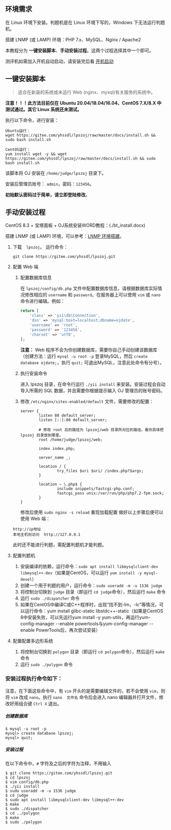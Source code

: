 环境需求
------------

在 Linux 环境下安装。判题机是在 Linux 环境下写的，Windows 下无法运行判题机。

搭建 LNMP (或 LAMP) 环境：PHP 7.x、MySQL、Nginx / Apache2

本教程分为 **一键安装脚本**、**手动安装过程**。这两个过程选择其中一个即可。

测评机如需加入开机自动启动，请安装完后看 [开机启动](./autostart.md)

一键安装脚本
-----------

> 适合在新装的系统或未运行 Web (nginx、mysql)有关服务的系统中。

**注意！！！此方法目前仅在 Ubuntu 20.04/18.04/16.04、CentOS 7.X/8.X 中测试通过。其它 Linux 系统还未测试。**

执行以下命令，进行安装：
```
Ubuntu运行：
wget https://gitee.com/yhssdl/lpszoj/raw/master/docs/install.sh && sudo bash install.sh

CentOS运行：
yum install wget -y && wget https://gitee.com/yhssdl/lpszoj/raw/master/docs/install.sh && sudo bash install.sh
```

该脚本将 OJ 安装在 `/home/judge/lpszoj` 目录下。

安装后管理员账号： `admin`，密码：`123456`。

**初始默认密码过于简单，请立即登陆修改**。


手动安装过程
------------
CentOS 8.3 + 宝塔面板 + OJ系统安装WORD教程：(./bt_install.docx)

搭建 LNMP (或 LAMP) 环境，可以参考：[LNMP 环境搭建](environment.md)。

1. 下载　`lpszoj`。
    运行命令：
    ~~~
    git clone https://gitee.com/yhssdl/lpszoj.git
    ~~~

2. 配置 Web 端
    1. 配置数据库信息
    
        在 `lpszoj/config/db.php` 文件中配置数据库信息，请根据数据库实际情况修改相应的 `username` 和 `password`。在服务器上可以使用 `vim` 或 `nano` 命令进行编辑。例如：
        
        ```php
        return [
            'class' => 'yii\db\Connection',
            'dsn' => 'mysql:host=localhost;dbname=ojdate',
            'username' => 'root',
            'password' => '123456',
            'charset' => 'utf8',
        ];
        ``` 
        **注意：** Web 程序不会为你创建数据库，需要你自己手动创建该数据库（创建方法：运行 `mysql -u root -p` 登录MySQL，然后 `create database ojdate;`，执行 `quit;` 可退出MySQL，注意此处命令有分号）。

    2. 执行安装命令
    
        进入 lpszoj 目录，在命令行运行 `./yii install` 来安装。安装过程会自动导入所需的 SQL 数据，并且需要你根据提示输入 OJ 管理员的账号密码。
    
    3. 修改 `/etc/nginx/sites-enabled/default` 文件，需要修改的配置：
        ```
        server {
                listen 80 default_server;
                listen [::]:80 default_server;

                # 修改 root 后的路径为 lpszoj/web 目录所对应的路径。看你具体把 lpszoj 目录放到哪里。
                root /home/judge/lpszoj/web;

                index index.php;

                server_name _;

                location / {
                        try_files $uri $uri/ /index.php?$args;
                }

                location ~ \.php$ {
                        include snippets/fastcgi-php.conf;
                        fastcgi_pass unix:/var/run/php/php7.2-fpm.sock;
                }
        }
        ```
        修改后使用 `sudo nginx -s reload` 重现加载配置
    做好以上步骤后便可以使用 Web 端：
    
    ~~~
    http://ip地址
    本地主机则访问  http://127.0.0.1
    ~~~
    
    此时还不能进行判题，需配置判题机才能判题。
    
3. 配置判题机
    1. 安装编译的依赖，运行命令：`sudo apt install libmysqlclient-dev libmysql++-dev`（如果是CentOS，可以运行 `yum install -y mysql-devel`）
    2. 创建一个用于判题的用户，运行命令：`sudo useradd -m -u 1536 judge`
    3. 将控制台切换到 `judge` 目录（即运行 `cd judge`命令），然后运行 `make` 命令
    4. 运行 `sudo ./dispatcher` 命令
    5. 如果在CentOS中编译C或C++程序时，出现“找不到-lm，-lc”等情况，可以运行命令：yum install glibc-static libstdc++-static（如果是CentOS 8中安装失败，可以先运行yum install -y yum-utils，再运行yum-config-manager --enable powertools与yum-config-manager --enable PowerTools后，再次尝试安装）

4. 配置配置多边形系统
    
    1. 将控制台切换到 `polygon` 目录（即运行 `cd polygon`命令），然后运行 `make` 命令
    2. 运行 `sudo ./polygon` 命令

### 安装过程执行命令如下：

注意，在下面这些命令中，有 `vim` 开头的是需要编辑文件的，若不会使用 `vim`，则将 `vim` 改成 `nano`。执行 `nano  文件名` 命令后会进入 nano 编辑器并打开文件，修改好用组合键 `Ctrl X` 退出。

##### 创建数据库
~~~
$ mysql -u root -p
mysql> create database lpszoj;
mysql> quit;
~~~

##### 安装过程

在以下命令中，`#` 字符及之后的字符为注释，不用输入
~~~
$ git clone https://gitee.com/yhssdl/lpszoj.git
$ cd lpszoj
$ vim config/db.php
$ ./yii install
$ sudo useradd -m -u 1536 judge
$ cd judge
$ sudo apt install libmysqlclient-dev libmysql++-dev
$ make
$ sudo ./dispatcher
$ cd ../polygon
$ make
$ sudo ./polygon
~~~
